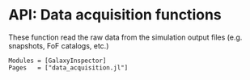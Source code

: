 # API: Data acquisition functions

These function read the raw data from the simulation output files (e.g. snapshots, FoF catalogs, etc.) 

```@autodocs
Modules = [GalaxyInspector]
Pages   = ["data_acquisition.jl"]
```
